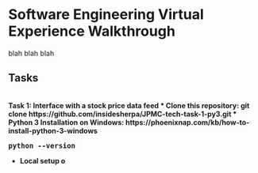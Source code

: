 # Software Engineering Virtual Experience Walkthrough

blah blah blah
## Tasks
<br />
<b>Task 1:<b> Interface with a stock price data feed
* Clone this repository: git clone https://github.com/insidesherpa/JPMC-tech-task-1-py3.git
* Python 3 Installation on Windows: https://phoenixnap.com/kb/how-to-install-python-3-windows
<pre>
python --version
</pre>
  
* Local setup o 
<br/><br/>
